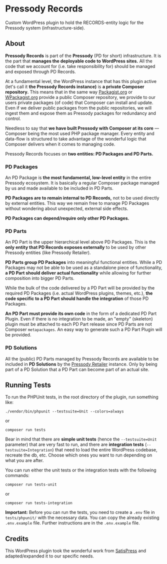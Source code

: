 # Pressody Records

Custom WordPress plugin to hold the RECORDS-entity logic for the Pressody system (infrastructure-side).

## About

**Pressody Records** is part of the **Pressody** (PD for short) infrastructure.
It is the part that **manages the deployable code to WordPress sites.** All the code that we account for (i.e. take responsibility for) should be managed and exposed through PD Records.

At a fundamental level, the WordPress instance that has this plugin active (let's call it **the Pressody Records instance)** is **a private Composer repository.** This means that in the same way [Packagist.org](https://packagist.org) or [WPackagist.org](https://wpackagist.org) provide a public Composer repository, we provide to our users private packages (of code) that Composer can install and update. Even if we deliver public packages from the public repositories, we will ingest them and expose them as Pressody packages for redundancy and control.

Needless to say that **we have built Pressody with Composer at its core** — Composer being the most used PHP package manager. Every entity and data-flow is structured to take advantage of the wonderful logic that Composer delivers when it comes to managing code.

Pressody Records focuses on **two entities: PD Packages and PD Parts.**

### PD Packages

An PD Package is **the most fundamental, low-level entity** in the entire Pressody ecosystem. It is basically a regular Composer package managed by us and made available to be included in PD Parts.

**PD Packages are to remain internal to PD Records,** not to be used directly by external entities. This way we remain free to manage PD Packages without wondering about unexpected, external side effects.

**PD Packages can depend/require only other PD Packages.**

### PD Parts

An PD Part is the upper hierarchical level above PD Packages. This is the **only entity that PD Records exposes externally** to be used by other Pressody entities (like Pressody Retailer).

**PD Parts group PD Packages** into meaningful functional entities. While a PD Packages may not be able to be used as a standalone piece of functionality, **a PD Part should deliver actual functionality** while allowing for further composition into bigger PD Parts.

While the bulk of the code delivered by a PD Part will be provided by the required PD Packages (i.e. actual WordPress plugins, themes, etc.), **the code specific to a PD Part should handle the integration** of those PD Packages. 

**An PD Part must provide its own code** in the form of a dedicated PD Part Plugin. Even if there is no integration to be made, an "empty" (skeleton) plugin must be attached to each PD Part release since PD Parts are not Composer `metapackages`. An easy way to generate such a PD Part Plugin will be provided.

### PD Solutions

All the (public) PD Parts managed by Pressody Records are available to be included in **PD Solutions** by the [Pressody Retailer](https://github.com/pressody/pressody-retailer) instance. Only by being part of a PD Solution that a PD Part can become part of an actual site.

## Running Tests

To run the PHPUnit tests, in the root directory of the plugin, run something like:

```
./vendor/bin/phpunit --testsuite=Unit --colors=always
```
or
```
composer run tests
```

Bear in mind that there are **simple unit tests** (hence the `--testsuite=Unit` parameter) that are very fast to run, and there are **integration tests** (`--testsuite=Integration`) that need to load the entire WordPress codebase, recreate the db, etc. Choose which ones you want to run depending on what you are after.

You can run either the unit tests or the integration tests with the following commands:

```
composer run tests-unit
```
or
```
composer run tests-integration
```

**Important:** Before you can run the tests, you need to create a `.env` file in `tests/phpunit/` with the necessary data. You can copy the already existing `.env.example` file. Further instructions are in the `.env.example` file.

## Credits

This WordPress plugin took the wonderful work from [SatisPress](https://github.com/cedaro/satispress) and adapted/expanded it to our specific needs.

